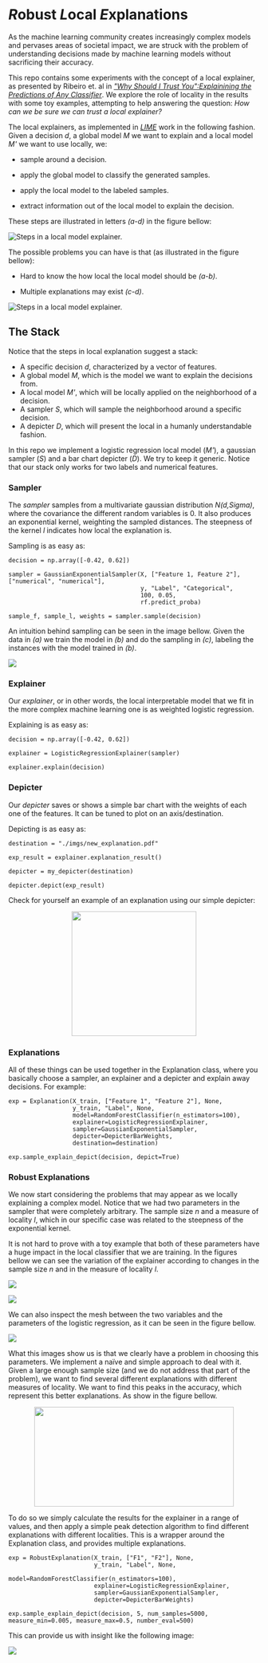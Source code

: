 
# *R*obust *L*ocal *E*xplanations
As the machine learning community creates increasingly complex models and pervases areas of societal impact, we are struck with the problem of understanding decisions made by machine learning models without sacrificing their accuracy.

This repo contains some experiments with the concept of a local explainer, as presented by Ribeiro et. al in 
*["Why Should I Trust You":Explainining the Predictions of Any Classifier](https://arxiv.org/abs/1602.04938)*. We explore the role of locality in the results with some toy examples, attempting to help answering the question: *How can we be sure we can trust a local explainer?*

The local explainers, as implemented in *[LIME](https://github.com/marcotcr/lime)* work in the following fashion. Given a decision *d*, a global model *M* we want to explain and a local model *M'* we want to use locally, we:

- sample around a decision.

- apply the global model to classify the generated samples.

- apply the local model to the labeled samples.

- extract information out of the local model to explain the decision. 

These steps are illustrated in letters *(a-d)* in the figure bellow:

 ![Steps in a local model explainer.](https://raw.githubusercontent.com/manelhr/RLE/master/tests/imgs/_steps.png)
 
 The possible problems you can have is that (as illustrated in the figure bellow):
  
- Hard to know the how local the local model should be *(a-b)*.
 
- Multiple explanations may exist *(c-d)*.
  
 
![Steps in a local model explainer.](https://raw.githubusercontent.com/manelhr/RLE/master/tests/imgs/_models.png)
 
 
## The Stack
 
 Notice that the steps in local explanation suggest a stack:
 
- A specific decision *d*, characterized by a vector of features.
- A global model *M*, which is the model we want to explain the decisions from.
- A local model *M'*, which will be locally applied on the neighborhood of a decision.
- A sampler *S*, which will sample the neighborhood around a specific decision.
- A depicter *D*, which will present the local in a humanly understandable fashion.

In this repo we implement a logistic regression local model (*M'*), a gaussian sampler (*S*) and a bar chart depicter (*D*). We try to keep it generic. Notice that our stack only works for two labels and numerical features.

### Sampler

The *sampler* samples from a multivariate gaussian distribution *N(d,Sigma)*, where the covariance the different random variables is 0. It also produces an exponential kernel, weighting the sampled distances. The steepness of the kernel *l* indicates how local the explanation is.
 
 Sampling is as easy as:

    decision = np.array([-0.42, 0.62])

    sampler = GaussianExponentialSampler(X, ["Feature 1, Feature 2"], ["numerical", "numerical"],
                                         y, "Label", "Categorical",
                                         100, 0.05,
                                         rf.predict_proba)
    
    sample_f, sample_l, weights = sampler.sample(decision)
    
An intuition behind sampling can be seen in the image bellow. Given the data in *(a)* we train the model in *(b)* and do the sampling in *(c)*, labeling the instances with the model trained in *(b)*.

![](https://raw.githubusercontent.com/manelhr/RLE/master/tests/imgs/_gaussian_exponential_sampler.png)
 
### Explainer

Our *explainer*, or in other words, the local interpretable model that we fit in the more complex machine learning one is as weighted logistic regression. 

Explaining is as easy as:

    decision = np.array([-0.42, 0.62])

    explainer = LogisticRegressionExplainer(sampler)

    explainer.explain(decision)
    
### Depicter

Our *depicter* saves or shows a simple bar chart with the weights of each one of the features. It can be tuned to plot on an axis/destination.

Depicting is as easy as:
    
    destination = "./imgs/new_explanation.pdf"

    exp_result = explainer.explanation_result()

    depicter = my_depicter(destination)
    
    depicter.depict(exp_result)

Check for yourself an example of an explanation using our simple depicter:

<center>
<img src=http://raw.githubusercontent.com/manelhr/RLE/master/tests/imgs/_depicter.png width=250 height=250 />
</center>


### Explanations

All of these things can be used together in the Explanation class, where you basically choose a sampler, an explainer and a depicter and explain away decisions. For example:

    exp = Explanation(X_train, ["Feature 1", "Feature 2"], None,
                      y_train, "Label", None,
                      model=RandomForestClassifier(n_estimators=100),
                      explainer=LogisticRegressionExplainer,
                      sampler=GaussianExponentialSampler,
                      depicter=DepicterBarWeights,
                      destination=destination)
    
    exp.sample_explain_depict(decision, depict=True)

### Robust Explanations

We now start considering the problems that may appear as we locally explaining a complex model. Notice that we had two parameters in the sampler that were completely arbitrary. The sample size *n* and a measure of locality *l*, which in our specific case was related to the steepness of the exponential kernel. 

It is not hard to prove with a toy example that both of these parameters have a huge impact in the local classifier that we are training. In the figures bellow we can see the variation of the explainer according to changes in the sample size *n* and in the measure of locality *l*.

![](https://raw.githubusercontent.com/manelhr/RLE/master/tests/imgs/_logistic_regression_explainer_neighborhood.png)
 
![](https://raw.githubusercontent.com/manelhr/RLE/master/tests/imgs/_logistic_regression_explainer_sampling.png)
 
 
 We can also inspect the mesh between the two variables and the parameters of the logistic regression, as it can be seen in the figure bellow.
 
 ![](https://raw.githubusercontent.com/manelhr/RLE/master/tests/imgs/_logistic_regression_explainer_variation.png)
 
 What this images show us is that we clearly have a problem in choosing this parameters. We implement a naïve and simple approach to deal with it. Given a large enough sample size (and we do not address that part of the problem), we want to find several different explanations with different measures of locality. We want to find this peaks in the accuracy, which represent this better explanations. As show in the figure bellow.

<center>
<img src=https://raw.githubusercontent.com/manelhr/RLE/master/tests/imgs/_intuition.png width=400 height=200 />
</center>

To do so we simply calculate the results for the explainer in a range of values, and then apply a simple peak detection algorithm to find different explanations with different localities. This is a wrapper around the Explanation class, and provides multiple explanations.

    exp = RobustExplanation(X_train, ["F1", "F2"], None,
                            y_train, "Label", None,
                            model=RandomForestClassifier(n_estimators=100),
                            explainer=LogisticRegressionExplainer,
                            sampler=GaussianExponentialSampler,
                            depicter=DepicterBarWeights)
    
    exp.sample_explain_depict(decision, 5, num_samples=5000, measure_min=0.005, measure_max=0.5, number_eval=500)

This can provide us with insight like the following image:

 ![](https://raw.githubusercontent.com/manelhr/RLE/master/tests/imgs/_test_logistic_regression_robust_explanation_3.png)